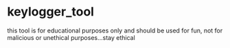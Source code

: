 # keylogger_tool
this tool is for educational purposes only and should be used for fun, not for malicious or unethical purposes...stay ethical
